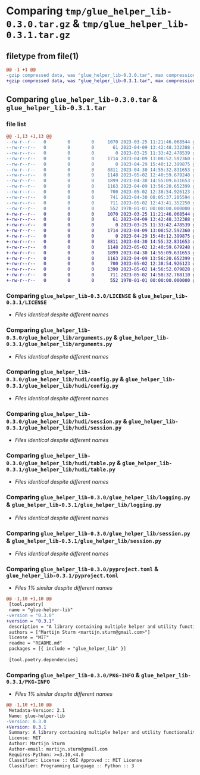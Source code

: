 # Comparing `tmp/glue_helper_lib-0.3.0.tar.gz` & `tmp/glue_helper_lib-0.3.1.tar.gz`

## filetype from file(1)

```diff
@@ -1 +1 @@
-gzip compressed data, was "glue_helper_lib-0.3.0.tar", max compression
+gzip compressed data, was "glue_helper_lib-0.3.1.tar", max compression
```

## Comparing `glue_helper_lib-0.3.0.tar` & `glue_helper_lib-0.3.1.tar`

### file list

```diff
@@ -1,13 +1,13 @@
--rw-r--r--   0        0        0     1070 2023-03-25 11:21:46.068544 glue_helper_lib-0.3.0/LICENSE
--rw-r--r--   0        0        0       61 2023-04-09 13:42:48.332388 glue_helper_lib-0.3.0/README.md
--rw-r--r--   0        0        0        0 2023-03-25 11:33:42.478539 glue_helper_lib-0.3.0/glue_helper_lib/__init__.py
--rw-r--r--   0        0        0     1714 2023-04-09 13:08:52.592360 glue_helper_lib-0.3.0/glue_helper_lib/arguments.py
--rw-r--r--   0        0        0        0 2023-04-29 15:40:12.399875 glue_helper_lib-0.3.0/glue_helper_lib/hudi/__init__.py
--rw-r--r--   0        0        0     8811 2023-04-30 14:55:32.831653 glue_helper_lib-0.3.0/glue_helper_lib/hudi/config.py
--rw-r--r--   0        0        0     1148 2023-05-02 12:40:59.679248 glue_helper_lib-0.3.0/glue_helper_lib/hudi/session.py
--rw-r--r--   0        0        0     1899 2023-04-30 14:55:09.631653 glue_helper_lib-0.3.0/glue_helper_lib/hudi/table.py
--rw-r--r--   0        0        0     1163 2023-04-09 13:56:20.652399 glue_helper_lib-0.3.0/glue_helper_lib/logging.py
--rw-r--r--   0        0        0      700 2023-05-02 12:38:54.926123 glue_helper_lib-0.3.0/glue_helper_lib/session.py
--rw-r--r--   0        0        0      741 2023-04-30 08:05:37.205594 glue_helper_lib-0.3.0/glue_helper_lib/table.py
--rw-r--r--   0        0        0      711 2023-05-02 12:43:41.352250 glue_helper_lib-0.3.0/pyproject.toml
--rw-r--r--   0        0        0      552 1970-01-01 00:00:00.000000 glue_helper_lib-0.3.0/PKG-INFO
+-rw-r--r--   0        0        0     1070 2023-03-25 11:21:46.068544 glue_helper_lib-0.3.1/LICENSE
+-rw-r--r--   0        0        0       61 2023-04-09 13:42:48.332388 glue_helper_lib-0.3.1/README.md
+-rw-r--r--   0        0        0        0 2023-03-25 11:33:42.478539 glue_helper_lib-0.3.1/glue_helper_lib/__init__.py
+-rw-r--r--   0        0        0     1714 2023-04-09 13:08:52.592360 glue_helper_lib-0.3.1/glue_helper_lib/arguments.py
+-rw-r--r--   0        0        0        0 2023-04-29 15:40:12.399875 glue_helper_lib-0.3.1/glue_helper_lib/hudi/__init__.py
+-rw-r--r--   0        0        0     8811 2023-04-30 14:55:32.831653 glue_helper_lib-0.3.1/glue_helper_lib/hudi/config.py
+-rw-r--r--   0        0        0     1148 2023-05-02 12:40:59.679248 glue_helper_lib-0.3.1/glue_helper_lib/hudi/session.py
+-rw-r--r--   0        0        0     1899 2023-04-30 14:55:09.631653 glue_helper_lib-0.3.1/glue_helper_lib/hudi/table.py
+-rw-r--r--   0        0        0     1163 2023-04-09 13:56:20.652399 glue_helper_lib-0.3.1/glue_helper_lib/logging.py
+-rw-r--r--   0        0        0      700 2023-05-02 12:38:54.926123 glue_helper_lib-0.3.1/glue_helper_lib/session.py
+-rw-r--r--   0        0        0     1390 2023-05-02 14:56:52.079828 glue_helper_lib-0.3.1/glue_helper_lib/table.py
+-rw-r--r--   0        0        0      711 2023-05-02 14:58:32.768110 glue_helper_lib-0.3.1/pyproject.toml
+-rw-r--r--   0        0        0      552 1970-01-01 00:00:00.000000 glue_helper_lib-0.3.1/PKG-INFO
```

### Comparing `glue_helper_lib-0.3.0/LICENSE` & `glue_helper_lib-0.3.1/LICENSE`

 * *Files identical despite different names*

### Comparing `glue_helper_lib-0.3.0/glue_helper_lib/arguments.py` & `glue_helper_lib-0.3.1/glue_helper_lib/arguments.py`

 * *Files identical despite different names*

### Comparing `glue_helper_lib-0.3.0/glue_helper_lib/hudi/config.py` & `glue_helper_lib-0.3.1/glue_helper_lib/hudi/config.py`

 * *Files identical despite different names*

### Comparing `glue_helper_lib-0.3.0/glue_helper_lib/hudi/session.py` & `glue_helper_lib-0.3.1/glue_helper_lib/hudi/session.py`

 * *Files identical despite different names*

### Comparing `glue_helper_lib-0.3.0/glue_helper_lib/hudi/table.py` & `glue_helper_lib-0.3.1/glue_helper_lib/hudi/table.py`

 * *Files identical despite different names*

### Comparing `glue_helper_lib-0.3.0/glue_helper_lib/logging.py` & `glue_helper_lib-0.3.1/glue_helper_lib/logging.py`

 * *Files identical despite different names*

### Comparing `glue_helper_lib-0.3.0/glue_helper_lib/session.py` & `glue_helper_lib-0.3.1/glue_helper_lib/session.py`

 * *Files identical despite different names*

### Comparing `glue_helper_lib-0.3.0/pyproject.toml` & `glue_helper_lib-0.3.1/pyproject.toml`

 * *Files 1% similar despite different names*

```diff
@@ -1,10 +1,10 @@
 [tool.poetry]
 name = "glue-helper-lib"
-version = "0.3.0"
+version = "0.3.1"
 description = "A library containing multiple helper and utility functionalities for AWS Glue"
 authors = ["Martijn Sturm <martijn.sturm@gmail.com>"]
 license = "MIT"
 readme = "README.md"
 packages = [{ include = "glue_helper_lib" }]
 
 [tool.poetry.dependencies]
```

### Comparing `glue_helper_lib-0.3.0/PKG-INFO` & `glue_helper_lib-0.3.1/PKG-INFO`

 * *Files 1% similar despite different names*

```diff
@@ -1,10 +1,10 @@
 Metadata-Version: 2.1
 Name: glue-helper-lib
-Version: 0.3.0
+Version: 0.3.1
 Summary: A library containing multiple helper and utility functionalities for AWS Glue
 License: MIT
 Author: Martijn Sturm
 Author-email: martijn.sturm@gmail.com
 Requires-Python: >=3.10,<4.0
 Classifier: License :: OSI Approved :: MIT License
 Classifier: Programming Language :: Python :: 3
```

